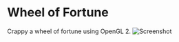 # Wheel of Fortune
Crappy a wheel of fortune using OpenGL 2.
![Screenshot](/wheel-of-fortune/screenshot.png?raw=true "Screenshot")
